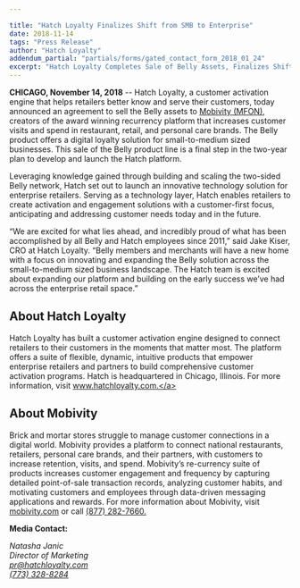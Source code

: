```yaml
---

title: "Hatch Loyalty Finalizes Shift from SMB to Enterprise"
date: 2018-11-14
tags: "Press Release"
author: "Hatch Loyalty"
addendum_partial: "partials/forms/gated_contact_form_2018_01_24"
excerpt: "Hatch Loyalty Completes Sale of Belly Assets, Finalizes Shift from SMB to Enterprise. The sale of the SMB product line empowers Hatch Loyalty to dedicate its full efforts to product development and growth of its customer activation engine."
---
```


**CHICAGO, November 14, 2018** -- Hatch Loyalty, a customer activation engine that helps retailers better know and serve their customers, today announced an agreement to sell the Belly assets to <a href="https://www.mobivity.com/">Mobivity (MFON)</a>, creators of the award winning recurrency platform that increases customer visits and spend in restaurant, retail, and personal care brands. The Belly product offers a digital loyalty solution for small-to-medium sized businesses. This sale of the Belly product line is a final step in the two-year plan to develop and launch the Hatch platform.

Leveraging knowledge gained through building and scaling the two-sided Belly network, Hatch set out to launch an innovative technology solution for enterprise retailers. Serving as a technology layer, Hatch enables retailers to create activation and engagement solutions with a customer-first focus, anticipating and addressing customer needs today and in the future.

“We are excited for what lies ahead, and incredibly proud of what has been accomplished by all Belly and Hatch employees since 2011,” said Jake Kiser, CRO at Hatch Loyalty. “Belly members and merchants will have a new home with a focus on innovating and expanding the Belly solution across the small-to-medium sized business landscape. The Hatch team is excited about expanding our platform and building on the early success we’ve had across the enterprise retail space.”

## About Hatch Loyalty
Hatch Loyalty has built a customer activation engine designed to connect retailers to their customers in the moments that matter most. The platform offers a suite of flexible, dynamic, intuitive products that empower enterprise retailers and partners to build comprehensive customer activation programs. Hatch is headquartered in Chicago, Illinois. For more information, visit <a href="https://www.hatchloyalty.com/">www.hatchloyalty.com.</a>

## About Mobivity
Brick and mortar stores struggle to manage customer connections in a digital world. Mobivity provides a platform to connect national restaurants, retailers, personal care brands, and their partners, with customers to increase retention, visits, and spend. Mobivity’s re-currency suite of products increases customer engagement and frequency by capturing detailed point-of-sale transaction records, analyzing customer habits, and motivating customers and employees through data-driven messaging applications and rewards. For more information about Mobivity, visit <a href="https://www.mobivity.com/">mobivity.com</a> or call <a href="tel:+877-282-7660.">(877) 282-7660.</a>

**Media Contact:**
<address>
  <div class="mb1">Natasha Janic</div>
  <div class="mb2">Director of Marketing</div>
  <a href="mailto:pr@hatchloyalty.com" class="mb2 no-underline">pr@hatchloyalty.com</a><br/>
  <a href="tel:+773-328-8284" class="mb2 no-underline">(773) 328-8284</a><br/>
</address>
